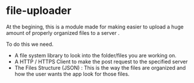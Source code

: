 # file-uploader
At the begining, this is a module made for making easier to upload a huge amount of properly organized files to a server .


To do this we need.

- A file system library to look into the folder/files you are working on.
- A HTTP / HTTPS Client to make the post request to the specified server
- The Files Structure (JSON) : This is the way the files are organized and how the user wants the app look for those files.

